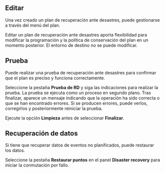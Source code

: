 Editar
------

Una vez creado un plan de recuperación ante desastres, puede gestionarse a través del menú del plan.

Editar un plan de recuperación ante desastres aporta flexibilidad para modificar la programación y la política de conservación del plan en un momento posterior. El entorno de destino no se puede modificar.

Prueba
------

Puede realizar una prueba de recuperación ante desastres para confirmar que el plan es preciso y funciona correctamente.

Seleccione la pestaña **Prueba de RD** y siga las indicaciones para realizar la prueba. La prueba se ejecuta como un proceso en segundo plano. Tras finalizar, aparece un mensaje indicando que la operación ha sido correcta o que se han encontrado errores. Si se producen errores, puede verlos, corregirlos y posteriormente reiniciar la prueba.

Ejecute la opción **Limpieza** antes de seleccionar **Finalizar**.

Recuperación de datos
---------------------

Si tiene que recuperar datos de eventos no planificados, puede restaurar los datos.

Seleccione la pestaña **Restaurar puntos** en el panel **Disaster recovery** para iniciar la conmutación por fallo.
